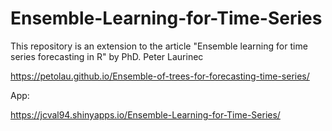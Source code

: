 # Ensemble-Learning-for-Time-Series
This repository is an extension to the article "Ensemble learning for time series forecasting in R" by PhD. Peter Laurinec

https://petolau.github.io/Ensemble-of-trees-for-forecasting-time-series/

App: 

https://jcval94.shinyapps.io/Ensemble-Learning-for-Time-Series/

